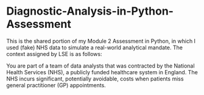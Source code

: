 # Diagnostic-Analysis-in-Python-Assessment
This is the shared portion of my Module 2 Assessment in Python, in which I used (fake) NHS data to simulate a real-world analytical mandate.
The context assigned by LSE is as follows:


You are part of a team of data analysts that was contracted by the National Health Services (NHS), a publicly funded healthcare system in England. The NHS incurs significant, potentially avoidable, costs when patients miss general practitioner (GP) appointments. 

